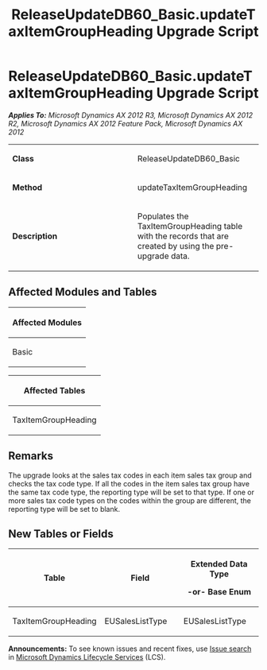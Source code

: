 ﻿---
title: ReleaseUpdateDB60_Basic.updateTaxItemGroupHeading Upgrade Script
TOCTitle: ReleaseUpdateDB60_Basic.updateTaxItemGroupHeading Upgrade Script
ms:assetid: 8b599f8d-70a0-3acf-aef9-697b5690f864
ms:mtpsurl: https://msdn.microsoft.com/en-us/library/JJ736431(v=AX.60)
ms:contentKeyID: 49709620
ms.date: 05/18/2015
mtps_version: v=AX.60
---

# ReleaseUpdateDB60\_Basic.updateTaxItemGroupHeading Upgrade Script 


_**Applies To:** Microsoft Dynamics AX 2012 R3, Microsoft Dynamics AX 2012 R2, Microsoft Dynamics AX 2012 Feature Pack, Microsoft Dynamics AX 2012_

<table>
<colgroup>
<col style="width: 50%" />
<col style="width: 50%" />
</colgroup>
<tbody>
<tr class="odd">
<td><p><strong>Class</strong></p></td>
<td><p>ReleaseUpdateDB60_Basic</p></td>
</tr>
<tr class="even">
<td><p><strong>Method</strong></p></td>
<td><p>updateTaxItemGroupHeading</p></td>
</tr>
<tr class="odd">
<td><p><strong>Description</strong></p></td>
<td><p>Populates the TaxItemGroupHeading table with the records that are created by using the pre-upgrade data.</p></td>
</tr>
</tbody>
</table>


## Affected Modules and Tables

<table>
<colgroup>
<col style="width: 100%" />
</colgroup>
<thead>
<tr class="header">
<th><p>Affected Modules</p></th>
</tr>
</thead>
<tbody>
<tr class="odd">
<td><p>Basic</p></td>
</tr>
</tbody>
</table>


<table>
<colgroup>
<col style="width: 100%" />
</colgroup>
<thead>
<tr class="header">
<th><p>Affected Tables</p></th>
</tr>
</thead>
<tbody>
<tr class="odd">
<td><p>TaxItemGroupHeading</p></td>
</tr>
</tbody>
</table>


## Remarks

The upgrade looks at the sales tax codes in each item sales tax group and checks the tax code type. If all the codes in the item sales tax group have the same tax code type, the reporting type will be set to that type. If one or more sales tax code types on the codes within the group are different, the reporting type will be set to blank.

## New Tables or Fields

<table>
<colgroup>
<col style="width: 33%" />
<col style="width: 33%" />
<col style="width: 33%" />
</colgroup>
<thead>
<tr class="header">
<th><p>Table</p></th>
<th><p>Field</p></th>
<th><p>Extended Data Type</p>
<p>-or- Base Enum</p></th>
</tr>
</thead>
<tbody>
<tr class="odd">
<td><p>TaxItemGroupHeading</p></td>
<td><p>EUSalesListType</p></td>
<td><p>EUSalesListType</p></td>
</tr>
</tbody>
</table>

  
**Announcements:** To see known issues and recent fixes, use [Issue search](http://go.microsoft.com/fwlink/?linkid=389258) in [Microsoft Dynamics Lifecycle Services](http://go.microsoft.com/fwlink/?linkid=306505) (LCS).


